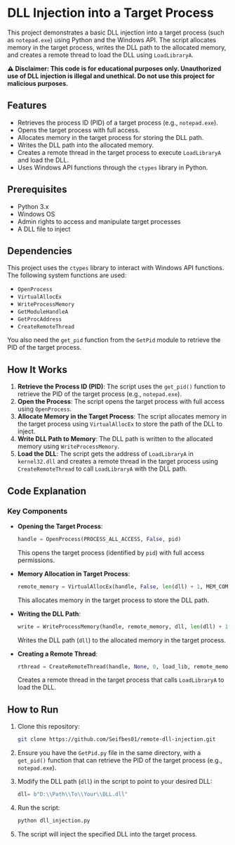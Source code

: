 # DLL Injection into a Target Process

This project demonstrates a basic DLL injection into a target process (such as `notepad.exe`) using Python and the Windows API. The script allocates memory in the target process, writes the DLL path to the allocated memory, and creates a remote thread to load the DLL using `LoadLibraryA`. 

**⚠️ Disclaimer: This code is for educational purposes only. Unauthorized use of DLL injection is illegal and unethical. Do not use this project for malicious purposes.**

## Features

- Retrieves the process ID (PID) of a target process (e.g., `notepad.exe`).
- Opens the target process with full access.
- Allocates memory in the target process for storing the DLL path.
- Writes the DLL path into the allocated memory.
- Creates a remote thread in the target process to execute `LoadLibraryA` and load the DLL.
- Uses Windows API functions through the `ctypes` library in Python.

## Prerequisites

- Python 3.x
- Windows OS
- Admin rights to access and manipulate target processes
- A DLL file to inject

## Dependencies

This project uses the `ctypes` library to interact with Windows API functions. The following system functions are used:
- `OpenProcess`
- `VirtualAllocEx`
- `WriteProcessMemory`
- `GetModuleHandleA`
- `GetProcAddress`
- `CreateRemoteThread`

You also need the `get_pid` function from the `GetPid` module to retrieve the PID of the target process.

## How It Works

1. **Retrieve the Process ID (PID)**: The script uses the `get_pid()` function to retrieve the PID of the target process (e.g., `notepad.exe`).
2. **Open the Process**: The script opens the target process with full access using `OpenProcess`.
3. **Allocate Memory in the Target Process**: The script allocates memory in the target process using `VirtualAllocEx` to store the path of the DLL to inject.
4. **Write DLL Path to Memory**: The DLL path is written to the allocated memory using `WriteProcessMemory`.
5. **Load the DLL**: The script gets the address of `LoadLibraryA` in `kernel32.dll` and creates a remote thread in the target process using `CreateRemoteThread` to call `LoadLibraryA` with the DLL path.

## Code Explanation

### Key Components

- **Opening the Target Process**:
    ```python
    handle = OpenProcess(PROCESS_ALL_ACCESS, False, pid)
    ```
    This opens the target process (identified by `pid`) with full access permissions.

- **Memory Allocation in Target Process**:
    ```python
    remote_memory = VirtualAllocEx(handle, False, len(dll) + 1, MEM_COMMIT | MEM_RESERVE, PAGE_READWRITE)
    ```
    This allocates memory in the target process to store the DLL path.

- **Writing the DLL Path**:
    ```python
    write = WriteProcessMemory(handle, remote_memory, dll, len(dll) + 1, None)
    ```
    Writes the DLL path (`dll`) to the allocated memory in the target process.

- **Creating a Remote Thread**:
    ```python
    rthread = CreateRemoteThread(handle, None, 0, load_lib, remote_memory, EXECUTE_IMMEDIATELY, None)
    ```
    Creates a remote thread in the target process that calls `LoadLibraryA` to load the DLL.

## How to Run

1. Clone this repository:
    ```bash
    git clone https://github.com/Seifbes01/remote-dll-injection.git
    ```

2. Ensure you have the `GetPid.py` file in the same directory, with a `get_pid()` function that can retrieve the PID of the target process (e.g., `notepad.exe`).

3. Modify the DLL path (`dll`) in the script to point to your desired DLL:
    ```python
    dll= b"D:\\Path\\To\\Your\\DLL.dll"
    ```

4. Run the script:
    ```bash
    python dll_injection.py
    ```

5. The script will inject the specified DLL into the target process.

